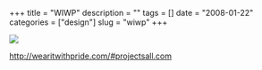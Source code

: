 +++
title = "WIWP"
description = ""
tags = []
date = "2008-01-22"
categories = ["design"]
slug = "wiwp"
+++


 

  <div id="screens-thumbs" class="clearfix">
    <div class="txt-center" id="design-submission"><a href="http://wearitwithpride.com/#projectsall.com"><img id='bluga-thumbnail-1115' class='bluga-thumbnail large' src='//media.konigi.com/bluga/
wt47f28211270df_0.jpg'/></a></div>  
  </div>   
<p><a href="http://wearitwithpride.com/#projectsall.com">http://wearitwithpride.com/#projectsall.com</a></p>





